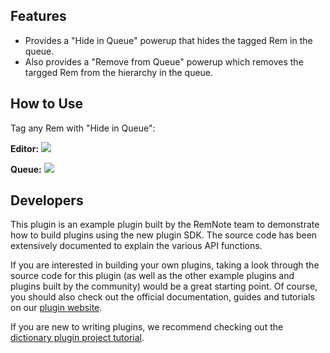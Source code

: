 ## Features

- Provides a "Hide in Queue" powerup that hides the tagged Rem in the queue.
- Also provides a "Remove from Queue" powerup which removes the targged Rem from the hierarchy in the queue.

## How to Use

Tag any Rem with "Hide in Queue":

**Editor:**
![](https://i.imgur.com/06IHTFp.png)

**Queue:**
![](https://i.imgur.com/nntgSw1.png)

## Developers

This plugin is an example plugin built by the RemNote team to demonstrate how to build plugins using the new plugin SDK. The source code has been extensively documented to explain the various API functions.

If you are interested in building your own plugins, taking a look through the source code for this plugin (as well as the other example plugins and plugins built by the community) would be a great starting point. Of course, you should also check out the official documentation, guides and tutorials on our [plugin website](https://plugins.remnote.com/).

If you are new to writing plugins, we recommend checking out the [dictionary plugin project tutorial](https://plugins.remnote.com/in-depth-tutorial/overview).
